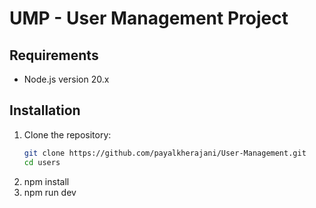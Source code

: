 # UMP - User Management Project

## Requirements

- Node.js version 20.x

## Installation

1. Clone the repository:
   ```bash
   git clone https://github.com/payalkherajani/User-Management.git
   cd users
   ```
2. npm install
3. npm run dev

